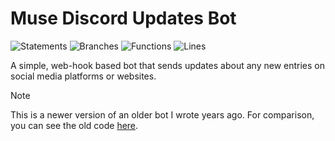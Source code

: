 # Muse Discord Updates Bot

![Statements](https://img.shields.io/badge/statements-66.27%25-red.svg?style=flat)
![Branches](https://img.shields.io/badge/branches-70.44%25-red.svg?style=flat)
![Functions](https://img.shields.io/badge/functions-82.02%25-yellow.svg?style=flat)
![Lines](https://img.shields.io/badge/lines-66.27%25-red.svg?style=flat)

A simple, web-hook based bot that sends updates about any new entries on social media platforms or websites.

> [!NOTE]  
> This is a newer version of an older bot I wrote years ago. For comparison, you can see the old code [here](https://github.com/ncla/muse-data-bank).
